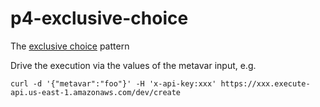 # p4-exclusive-choice

The [exclusive choice](http://www.workflowpatterns.com/patterns/control/basic/wcp4.php) pattern

Drive the execution via the values of the metavar input, e.g.

```console
curl -d '{"metavar":"foo"}' -H 'x-api-key:xxx' https://xxx.execute-api.us-east-1.amazonaws.com/dev/create
```
